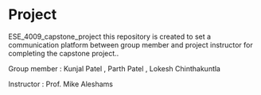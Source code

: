 # Project
ESE_4009_capstone_project
this repository is created to set a communication platform between group member and project instructor for completing the capstone project..

Group member : Kunjal Patel , Parth Patel , Lokesh Chinthakuntla

Instructor   : Prof. Mike Aleshams 



